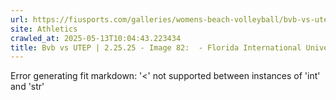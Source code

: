 ```yaml
---
url: https://fiusports.com/galleries/womens-beach-volleyball/bvb-vs-utep-2-25-25/image-82/356/62762
site: Athletics
crawled_at: 2025-05-13T10:04:43.223434
title: Bvb vs UTEP | 2.25.25 - Image 82:  - Florida International University
---
```


Error generating fit markdown: '<' not supported between instances of 'int' and 'str'